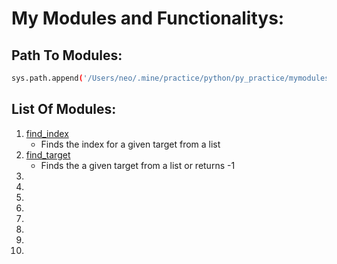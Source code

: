 # My Modules and Functionalitys:

## Path To Modules:
```sh
sys.path.append('/Users/neo/.mine/practice/python/py_practice/mymodules')
```
## List Of Modules:
1. [find_index](./quick1.py)    
    * Finds the index for a given target from a list    
2. [find_target](./quick1.py)    
    * Finds the a given target from a list or returns -1     
3. []()    
4. []()    
5. []()    
6. []()    
7. []()    
8. []()    
9. []()    
10. []()    